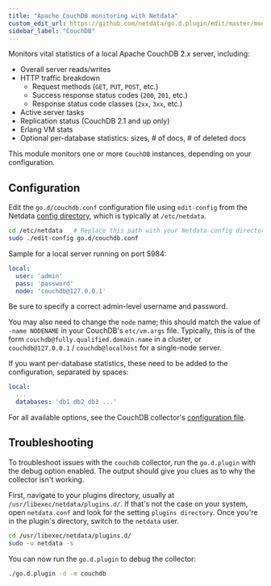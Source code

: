 ```yaml
---
title: "Apache CouchDB monitoring with Netdata"
custom_edit_url: https://github.com/netdata/go.d.plugin/edit/master/modules/couchdb/README.md
sidebar_label: "CouchDB"
---
```




Monitors vital statistics of a local Apache CouchDB 2.x server, including:

- Overall server reads/writes
- HTTP traffic breakdown
    - Request methods (`GET`, `PUT`, `POST`, etc.)
    - Success response status codes (`200`, `201`, etc.)
    - Response status code classes (`2xx`, `3xx`, etc.)
- Active server tasks
- Replication status (CouchDB 2.1 and up only)
- Erlang VM stats
- Optional per-database statistics: sizes, # of docs, # of deleted docs

This module monitors one or more `CouchDB` instances, depending on your configuration.

## Configuration

Edit the `go.d/couchdb.conf` configuration file using `edit-config` from the
Netdata [config directory](/docs/configure/nodes), which is typically at `/etc/netdata`.

```bash
cd /etc/netdata   # Replace this path with your Netdata config directory, if different
sudo ./edit-config go.d/couchdb.conf
```

Sample for a local server running on port 5984:

```yaml
local:
  user: 'admin'
  pass: 'password'
  node: 'couchdb@127.0.0.1'
```

Be sure to specify a correct admin-level username and password.

You may also need to change the `node` name; this should match the value of `-name NODENAME` in your
CouchDB's `etc/vm.args` file. Typically, this is of the form `couchdb@fully.qualified.domain.name` in a cluster,
or `couchdb@127.0.0.1` / `couchdb@localhost` for a single-node server.

If you want per-database statistics, these need to be added to the configuration, separated by spaces:

```yaml
local:
  ...
  databases: 'db1 db2 db3 ...'
```

For all available options, see the CouchDB
collector's [configuration file](https://github.com/netdata/go.d.plugin/blob/master/config/go.d/couchdb.conf).

## Troubleshooting

To troubleshoot issues with the `couchdb` collector, run the `go.d.plugin` with the debug option enabled. The output
should give you clues as to why the collector isn't working.

First, navigate to your plugins directory, usually at `/usr/libexec/netdata/plugins.d/`. If that's not the case on your
system, open `netdata.conf` and look for the setting `plugins directory`. Once you're in the plugin's directory, switch
to the `netdata` user.

```bash
cd /usr/libexec/netdata/plugins.d/
sudo -u netdata -s
```

You can now run the `go.d.plugin` to debug the collector:

```bash
./go.d.plugin -d -m couchdb
```
